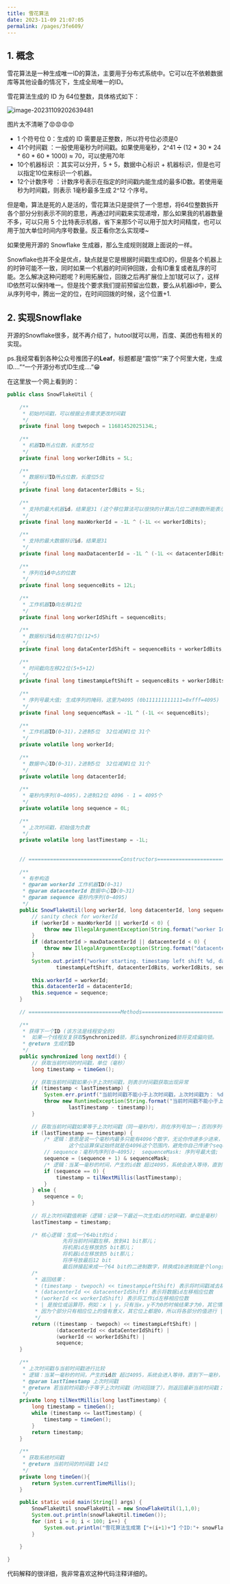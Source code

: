 ```yaml
---
title: 雪花算法
date: 2023-11-09 21:07:05
permalink: /pages/3fe609/
---
```


## 1. 概念

雪花算法是一种生成唯一ID的算法，主要用于分布式系统中。它可以在不依赖数据库等其他设备的情况下，生成全局唯一的ID。

雪花算法生成的 ID 为 64位整数，具体格式如下：

![image-20231109202639481](https://typorehwf.oss-cn-chengdu.aliyuncs.com/image-20231109202639481.png)

图片太不清晰了😡😡😡😡

- 1 个符号位 0：生成的 ID 需要是正整数，所以符号位必须是0
- 41个时间戳 ：一般使用毫秒为时间戳。如果使用毫秒，2^41 ➗ (12 * 30 * 24 * 60 * 60 * 1000) ≈ 70，可以使用70年
- 10个机器标识 ：其实可以分开，5 + 5，数据中心标识 + 机器标识，但是也可以指定10位来标识一个机器。
- 12个计数序号 ：计数序号表示在指定的时间戳内能生成的最多ID数。若使用毫秒为时间戳，则表示 1毫秒最多生成 2^12 个序号。

但是嘞，算法是死的人是活的，雪花算法只是提供了一个思想，将64位整数拆开各个部分分别表示不同的意思，再通过时间戳来实现递增，那么如果我的机器数量不多，可以只用 5 个比特表示机器，省下来那5个可以用于加大时间精度，也可以用于加大单位时间内序号数量。反正看你怎么实现喽~

如果使用开源的 Snowflake 生成器，那么生成规则就跟上面说的一样。

Snowflake也并不全是优点，缺点就是它是根据时间戳生成ID的，但是各个机器上的时钟可能不一致，同时如果一个机器的时间钟回拨，会有ID重复或者乱序的可能。怎么解决这种问题呢？利用拓展位，回拨之后再扩展位上加1就可以了，这样ID依然可以保持唯一。但是找个要求我们提前预留出位数，要么从机器id中，要么从序列号中，腾出一定的位，在时间回拨的时候，这个位置+1.

## 2. 实现Snowflake

开源的Snowflake很多，就不再介绍了，hutool就可以用，百度、美团也有相关的实现。

ps.我经常看到各种公众号推团子的**Leaf**，标题都是“震惊”“来了个阿里大佬，生成ID....”“一个开源分布式ID生成....”😁

在这里放一个网上看到的：

```java
public class SnowFlakeUtil {
 
    /**
     * 初始时间戳，可以根据业务需求更改时间戳
     */
    private final long twepoch = 11681452025134L;
 
    /**
     * 机器ID所占位数，长度为5位
     */
    private final long workerIdBits = 5L;
 
    /**
     * 数据标识ID所占位数，长度位5位
     */
    private final long datacenterIdBits = 5L;
 
    /**
     * 支持的最大机器id，结果是31 (这个移位算法可以很快的计算出几位二进制数所能表示的最大十进制数)
     */
    private final long maxWorkerId = -1L ^ (-1L << workerIdBits);
 
    /**
     * 支持的最大数据标识id，结果是31
     */
    private final long maxDatacenterId = -1L ^ (-1L << datacenterIdBits);
 
    /**
     * 序列在id中占的位数
     */
    private final long sequenceBits = 12L;
 
    /**
     * 工作机器ID向左移12位
     */
    private final long workerIdShift = sequenceBits;
 
    /**
     * 数据标识id向左移17位(12+5)
     */
    private final long dataCenterIdShift = sequenceBits + workerIdBits;
 
    /**
     * 时间截向左移22位(5+5+12)
     */
    private final long timestampLeftShift = sequenceBits + workerIdBits + datacenterIdBits;
 
    /**
     * 序列号最大值; 生成序列的掩码，这里为4095 (0b111111111111=0xfff=4095)
     */
    private final long sequenceMask = -1L ^ (-1L << sequenceBits);
 
    /**
     * 工作机器ID(0~31)，2进制5位  32位减掉1位 31个
     */
    private volatile long workerId;
 
    /**
     * 数据中心ID(0~31)，2进制5位  32位减掉1位 31个
     */
    private volatile long datacenterId;
 
    /**
     * 毫秒内序列(0~4095)，2进制12位 4096 - 1 = 4095个
     */
    private volatile long sequence = 0L;
 
    /**
     * 上次时间戳，初始值为负数
     */
    private volatile long lastTimestamp = -1L;
 
 
    // ==============================Constructors=====================================
 
    /**
     * 有参构造
     * @param workerId 工作机器ID(0~31)
     * @param datacenterId 数据中心ID(0~31)
     * @param sequence 毫秒内序列(0~4095)
     */
    public SnowFlakeUtil(long workerId, long datacenterId, long sequence){
        // sanity check for workerId
        if (workerId > maxWorkerId || workerId < 0) {
            throw new IllegalArgumentException(String.format("worker Id can't be greater than %d or less than 0",maxWorkerId));
        }
        if (datacenterId > maxDatacenterId || datacenterId < 0) {
            throw new IllegalArgumentException(String.format("datacenter Id can't be greater than %d or less than 0",maxDatacenterId));
        }
        System.out.printf("worker starting. timestamp left shift %d, datacenter id bits %d, worker id bits %d, sequence bits %d, workerid %d",
                timestampLeftShift, datacenterIdBits, workerIdBits, sequenceBits, workerId);
 
        this.workerId = workerId;
        this.datacenterId = datacenterId;
        this.sequence = sequence;
    }
 
    // ==============================Methods==========================================
 
    /**
     * 获得下一个ID (该方法是线程安全的)
     *  如果一个线程反复获取Synchronized锁，那么synchronized锁将变成偏向锁。
     * @return 生成的ID
     */
    public synchronized long nextId() {
        // 获取当前时间的时间戳，单位（毫秒）
        long timestamp = timeGen();
 
        // 获取当前时间戳如果小于上次时间戳，则表示时间戳获取出现异常
        if (timestamp < lastTimestamp) {
            System.err.printf("当前时间戳不能小于上次时间戳，上次时间戳为： %d.", lastTimestamp);
            throw new RuntimeException(String.format("当前时间戳不能小于上次时间戳，生成ID失败. 时间戳差值： %d milliseconds",
                    lastTimestamp - timestamp));
        }
 
        // 获取当前时间戳如果等于上次时间戳（同一毫秒内），则在序列号加一；否则序列号赋值为0，从0开始。
        if (lastTimestamp == timestamp) {
            /* 逻辑：意思是说一个毫秒内最多只能有4096个数字，无论你传递多少进来，
                    这个位运算保证始终就是在4096这个范围内，避免你自己传递个sequence超过了4096这个范围 */
            // sequence：毫秒内序列(0~4095);  sequenceMask: 序列号最大值;
            sequence = (sequence + 1) & sequenceMask;
            /* 逻辑：当某一毫秒的时间，产生的id数 超过4095，系统会进入等待，直到下一毫秒，系统继续产生ID */
            if (sequence == 0) {
                timestamp = tilNextMillis(lastTimestamp);
            }
        } else {
            sequence = 0;
        }
 
        // 将上次时间戳值刷新（逻辑：记录一下最近一次生成id的时间戳，单位是毫秒）
        lastTimestamp = timestamp;
 
        /* 核心逻辑：生成一个64bit的id；
                  先将当前时间戳左移，放到41 bit那儿；
                  将机房id左移放到5 bit那儿；
                  将机器id左移放到5 bit那儿；
                  将序号放最后12 bit
                  最后拼接起来成一个64 bit的二进制数字，转换成10进制就是个long型 */
        /*
         * 返回结果：
         * (timestamp - twepoch) << timestampLeftShift) 表示将时间戳减去初始时间戳，再左移相应位数
         * (datacenterId << datacenterIdShift) 表示将数据id左移相应位数
         * (workerId << workerIdShift) 表示将工作id左移相应位数
         * | 是按位或运算符，例如：x | y，只有当x，y不为0的时候结果才为0，其它情况结果都为1。
         * 因为个部分只有相应位上的值有意义，其它位上都是0，所以将各部分的值进行 | 运算就能得到最终拼接好的id
         */
        return ((timestamp - twepoch) << timestampLeftShift) |
                (datacenterId << dataCenterIdShift) |
                (workerId << workerIdShift) |
                sequence;
    }
 
    /**
     * 上次时间戳与当前时间戳进行比较
     * 逻辑：当某一毫秒的时间，产生的id数 超过4095，系统会进入等待，直到下一毫秒，系统继续产生ID
     * @param lastTimestamp 上次时间戳
     * @return 若当前时间戳小于等于上次时间戳（时间回拨了），则返回最新当前时间戳； 否则，返回当前时间戳
     */
    private long tilNextMillis(long lastTimestamp) {
        long timestamp = timeGen();
        while (timestamp <= lastTimestamp) {
            timestamp = timeGen();
        }
        return timestamp;
    }
 
    /**
     * 获取系统时间戳
     * @return 当前时间的时间戳 14位
     */
    private long timeGen(){
        return System.currentTimeMillis();
    }
 
    public static void main(String[] args) {
        SnowFlakeUtil snowFlakeUtil = new SnowFlakeUtil(1,1,0);
        System.out.println(snowFlakeUtil.timeGen());
        for (int i = 0; i < 100; i++) {
            System.out.println("雪花算法生成第【"+(i+1)+"】个ID:"+ snowFlakeUtil.nextId());
        }
 
    }
 
}
```

代码解释的很详细，我非常喜欢这种代码注释详细的。